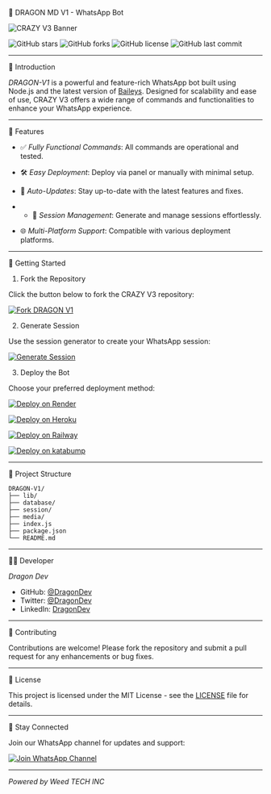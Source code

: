 

🤖 DRAGON MD V1 - WhatsApp Bot

![CRAZY V3 Banner](https://files.catbox.moe/wbpqf9.jpg)

![GitHub stars](https://img.shields.io/github/stars/DavidTechInc/DRAGON-MD?style=flat-square)
![GitHub forks](https://img.shields.io/github/forks/DavidTechInc/DRAGON-MD?style=flat-square)
![GitHub license](https://img.shields.io/github/license/DavidTechInc/DRAGON-MD?style=flat-square)
![GitHub last commit](https://img.shields.io/github/last-commit/DavidTechInc/DRAGON-MD?style=flat-square)

---

🚀 Introduction

*DRAGON-V1* is a powerful and feature-rich WhatsApp bot built using Node.js and the latest version of [Baileys](https://github.com/whiskeysockets/baileys). Designed for scalability and ease of use, CRAZY V3 offers a wide range of commands and functionalities to enhance your WhatsApp experience.

---

🧠 Features

- ✅ *Fully Functional Commands*: All commands are operational and tested.
- 🛠️ *Easy Deployment*: Deploy via panel or manually with minimal setup.
- 🔄 *Auto-Updates*: Stay up-to-date with the latest features and fixes.

- - 📁 *Session Management*: Generate and manage sessions effortlessly.
- 🌐 *Multi-Platform Support*: Compatible with various deployment platforms.


---

🔧 Getting Started

1. Fork the Repository

Click the button below to fork the CRAZY V3 repository:

[![Fork DRAGON V1](https://img.shields.io/badge/Fork%20CDRAGON%20V1-Click%20Here-blue?style=for-the-badge&logo=github)](https://github.com/DavidTechInc/DRAGON-V1/fork)

2. Generate Session

Use the session generator to create your WhatsApp session:

[![Generate Session](https://img.shields.io/badge/Generate%20Session-Click%20Here-green?style=for-the-badge&logo=whatsapp)](https://dragon-sess.onrender.com)

3. Deploy the Bot

Choose your preferred deployment method:

[![Deploy on Render](https://img.shields.io/badge/Deploy%20on-Render-blue?style=for-the-badge&logo=render)](https://render.com/)


[![Deploy on Heroku](https://img.shields.io/badge/Deploy%20on-Heroku-purple?style=for-the-badge&logo=heroku)](https://heroku.com/)


[![Deploy on Railway](https://img.shields.io/badge/Deploy%20on-Railway-black?style=for-the-badge&logo=railway)](https://railway.app/)

[![Deploy on katabump](https://img.shields.io/badge/Deploy%20on-katabump-pink?style=for-the-badge&logo=katabump)](https://katabump.com/)

---

📂 Project Structure

```
DRAGON-V1/
├── lib/
├── database/
├── session/
├── media/
├── index.js
├── package.json
└── README.md
```

---

🧑‍💻 Developer

*Dragon Dev*

- GitHub: [@DragonDev](https://github.com/CrazyDev)
- Twitter: [@DragonDev](https://twitter.com/CrazyDev)
- LinkedIn: [DragonDev](https://www.linkedin.com/in/DragonDev/)

---

🤝 Contributing

Contributions are welcome! Please fork the repository and submit a pull request for any enhancements or bug fixes.

---

📄 License

This project is licensed under the MIT License - see the [LICENSE](LICENSE) file for details.

---

📢 Stay Connected

Join our WhatsApp channel for updates and support:

[![Join WhatsApp Channel](https://img.shields.io/badge/Join%20WhatsApp%20Channel-Click%20Here-brightgreen?style=for-the-badge&logo=whatsapp)](https://whatsapp.com/channel/0029VbANsvkIiRp31CEW3C2C)

---

*Powered by Weed TECH INC*

